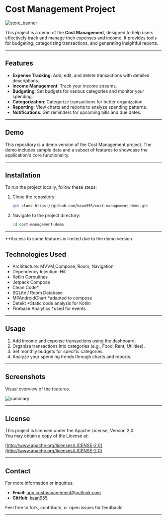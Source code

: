 # Cost Management Project

![store_banner](https://github.com/user-attachments/assets/db1cb9ef-f92c-4a2f-8cfb-0d3ab1081d3c)


This project is a demo of the **Cost Management**, designed to help users effectively track and manage their expenses and income. It provides tools for budgeting, categorizing transactions, and generating insightful reports.

---

## Features

- **Expense Tracking**: Add, edit, and delete transactions with detailed descriptions.
- **Income Management**: Track your income streams.
- **Budgeting**: Set budgets for various categories and monitor your spending.
- **Categorization**: Categorize transactions for better organization.
- **Reporting**: View charts and reports to analyze spending patterns.
- **Notifications**: Get reminders for upcoming bills and due dates.

---

## Demo

This repository is a demo version of the Cost Management project. The demo includes sample data and a subset of features to showcase the application's core functionality.

---

## Installation

To run the project locally, follow these steps:

1. Clone the repository:
   ```bash
   git clone https://github.com/kaan955/cost-management-demo.git
   ```

2. Navigate to the project directory:
   ```bash
   cd cost-management-demo
 ---

**Access to some features is limited due to the demo version.

## Technologies Used
- Architecture: MVVM,Compose, Room, Navigation
- Dependency Injection: Hilt
- Kotlin Coroutines
- Jetpack Compose
- Clean Code*
- SQLite / Room Database
- MPAndroidChart *adapted to compose
- Detekt *Static code analysis for Kotlin
- Firebase Analytics *used for events

---

## Usage

1. Add income and expense transactions using the dashboard.
2. Organize transactions into categories (e.g., Food, Rent, Utilities).
3. Set monthly budgets for specific categories.
4. Analyze your spending trends through charts and reports.

---

## Screenshots

Visual overview of the features.

![summary](https://github.com/user-attachments/assets/e7b821ff-7ce1-4462-83d1-56ebfce5f1a6)

---

## License

This project is licensed under the Apache License, Version 2.0.  
You may obtain a copy of the License at:

[http://www.apache.org/licenses/LICENSE-2.0](http://www.apache.org/licenses/LICENSE-2.0)

---

## Contact

For more information or inquiries:        
- **Email**: app.costmanagement@outlook.com
- **GitHub**: [kaan955](https://github.com/kaan955)

Feel free to fork, contribute, or open issues for feedback!

---
